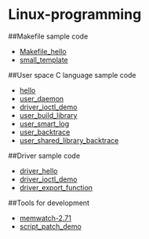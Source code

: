# Linux-programming
##Makefile sample code
* [Makefile_hello](https://github.com/ivan0124/Linux-programming/tree/master/Makefile_hello)
* [small_template](https://github.com/ivan0124/Linux-programming/tree/master/small_template)

##User space C language sample code
* [hello](https://github.com/ivan0124/Linux-programming/tree/master/hello)
* [user_daemon](https://github.com/ivan0124/Linux-programming/tree/master/user_daemon)
* [driver_ioctl_demo](https://github.com/ivan0124/Linux-programming/tree/master/driver_ioctl_demo)
* [user_build_library](https://github.com/ivan0124/Linux-programming/tree/master/user_build_library)
* [user_smart_log](https://github.com/ivan0124/Linux-programming/tree/master/user_smart_log)
* [user_backtrace](https://github.com/ivan0124/Linux-programming/tree/master/user_backtrace)
* [user_shared_library_backtrace](https://github.com/ivan0124/Linux-programming/tree/master/user_shared_library_backtrace)


##Driver sample code
* [driver_hello](https://github.com/ivan0124/Linux-programming/tree/master/driver_hello)
* [driver_ioctl_demo](https://github.com/ivan0124/Linux-programming/tree/master/driver_ioctl_demo)
* [driver_export_function](https://github.com/ivan0124/Linux-programming/tree/master/driver_export_function)

##Tools for development
* [memwatch-2.71](https://github.com/ivan0124/Linux-programming/tree/master/memwatch-2.71)
* [script_patch_demo](https://github.com/ivan0124/Linux-programming/tree/master/script_patch_demo)
